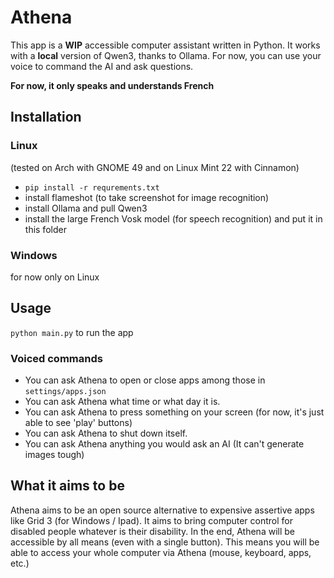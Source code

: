 # Athena
This app is a **WIP** accessible computer assistant written in Python. It works with a **local** version of Qwen3, thanks to Ollama.
For now, you can use your voice to command the AI and ask questions.

**For now, it only speaks and understands French**

## Installation 

### Linux
(tested on Arch with GNOME 49 and on Linux Mint 22 with Cinnamon)
- ``pip install -r requrements.txt``
- install flameshot (to take screenshot for image recognition)
- install Ollama and pull Qwen3
- install the large French Vosk model (for speech recognition) and put it in this folder

### Windows
for now only on Linux

## Usage
``python main.py`` to run the app
### Voiced commands
- You can ask Athena to open or close apps among those in `settings/apps.json`
- You can ask Athena what time or what day it is.
- You can ask Athena to press something on your screen (for now, it's just able to see 'play' buttons)
- You can ask Athena to shut down itself.
- You can ask Athena anything you would ask an AI (It can't generate images tough)

## What it aims to be
Athena aims to be an open source alternative to expensive assertive apps like Grid 3 (for Windows / Ipad). 
It aims to bring computer control for disabled people whatever is their disability.
In the end, Athena will be accessible by all means (even with a single button). 
This means you will be able to access your whole computer via Athena (mouse, keyboard, apps, etc.)
